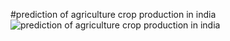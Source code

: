 #prediction of agriculture crop production in india
![prediction of agriculture crop production in india](![IMG-20240813-WA0002](https://github.com/user-attachments/assets/5d1613a8-b78d-4b96-9cd8-ca5190c093b1)
)
